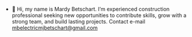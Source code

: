 - 👋 Hi, my name is Mardy Betschart. I’m experienced construction professional seeking new opportunities to contribute skills, grow with a strong team, and build lasting projects. Contact e-mail mbelectricmjbetschart@gmail.com




<!---
mbelectricmjbetschart/mbelectricmjbetschart is a ✨ special ✨ repository because its `README.md` (this file) appears on your GitHub profile.
You can click the Preview link to take a look at your changes.
--->
